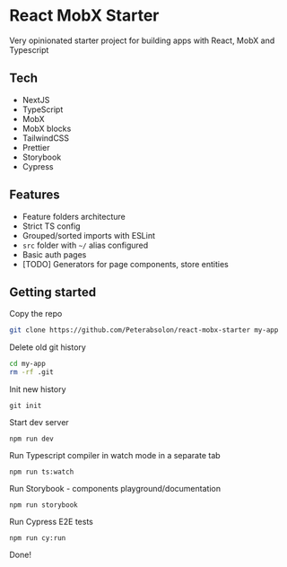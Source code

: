 # React MobX Starter

Very opinionated starter project for building apps with React, MobX and Typescript

## Tech

- NextJS
- TypeScript
- MobX
- MobX blocks
- TailwindCSS
- Prettier
- Storybook
- Cypress

## Features

- Feature folders architecture
- Strict TS config
- Grouped/sorted imports with ESLint
- `src` folder with `~/` alias configured
- Basic auth pages
- [TODO] Generators for page components, store entities

## Getting started

Copy the repo

```bash
git clone https://github.com/Peterabsolon/react-mobx-starter my-app
```

Delete old git history

```bash
cd my-app
rm -rf .git
```

Init new history

```
git init
```

Start dev server

```
npm run dev
```

Run Typescript compiler in watch mode in a separate tab

```
npm run ts:watch
```

Run Storybook - components playground/documentation

```
npm run storybook
```

Run Cypress E2E tests

```
npm run cy:run
```

Done!
